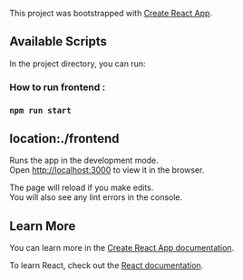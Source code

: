 This project was bootstrapped with [Create React App](https://github.com/facebook/create-react-app).

## Available Scripts

In the project directory, you can run:
### How to run frontend :
### `npm run start`
## location:./frontend

Runs the app in the development mode.<br />
Open [http://localhost:3000](http://localhost:3000) to view it in the browser.

The page will reload if you make edits.<br />
You will also see any lint errors in the console.


## Learn More

You can learn more in the [Create React App documentation](https://facebook.github.io/create-react-app/docs/getting-started).

To learn React, check out the [React documentation](https://reactjs.org/).
